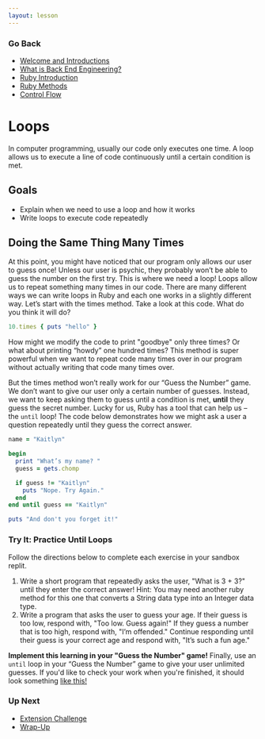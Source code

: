 ```yaml
---
layout: lesson
---
```


### Go Back

- [Welcome and Introductions](../)
- [What is Back End Engineering?](../what-is-bee)
- [Ruby Introduction](../ruby-intro)
- [Ruby Methods](../ruby-methods)
- [Control Flow](../control-flow)


# Loops

In computer programming, usually our code only executes one time. A loop allows us to execute a line of code continuously until a certain condition is met.

## Goals

- Explain when we need to use a loop and how it works
- Write loops to execute code repeatedly

## Doing the Same Thing Many Times

At this point, you might have noticed that our program only allows our user to guess once! Unless our user is psychic, they probably won’t be able to guess the number on the first try. This is where we need a loop! Loops allow us to repeat something many times in our code. There are many different ways we can write loops in Ruby and each one works in a slightly different way. Let’s start with the times method. Take a look at this code. What do you think it will do?

```ruby
10.times { puts "hello" }
```

How might we modify the code to print "goodbye" only three times? Or what about printing “howdy” one hundred times? This method is super powerful when we want to repeat code many times over in our program without actually writing that code many times over.

But the times method won’t really work for our “Guess the Number” game. We don’t want to give our user only a certain number of guesses. Instead, we want to keep asking them to guess until a condition is met, **until** they guess the secret number. Lucky for us, Ruby has a tool that can help us – the <code>until</code> loop! The code below demonstrates how we might ask a user a question repeatedly until they guess the correct answer.

```ruby
name = "Kaitlyn"

begin
  print "What’s my name? "
  guess = gets.chomp

  if guess != "Kaitlyn"
    puts "Nope. Try Again."
  end
end until guess == "Kaitlyn"

puts "And don't you forget it!"
```

<div class="try-it-new">
  <h3>Try It: Practice Until Loops</h3>
  <p>Follow the directions below to complete each exercise in your sandbox replit.</p>
  <ol>
    <li>Write a short program that repeatedly asks the user, "What is 3 + 3?" until they enter the correct answer! Hint: You may need another ruby method for this one that converts a String data type into an Integer data type.</li>
    <li>Write a program that asks the user to guess your age. If their guess is too low, respond with, "Too low. Guess again!" If they guess a number that is too high, respond with, "I’m offended." Continue responding until their guess is your correct age and respond with, "It’s such a fun age."</li>
  </ol>

  <p><strong>Implement this learning in your "Guess the Number" game!</strong> Finally, use an <code>until</code> loop in your “Guess the Number” game to give your user unlimited guesses. If you'd like to check your work when you're finished, it should look something <a href="https://replit.com/@turingschool/ruby-number-guesser-final#main.rb" target="blank">like this!</a></p>

</div>

### Up Next

- [Extension Challenge](../extension)
- [Wrap-Up](../wrap-up)
